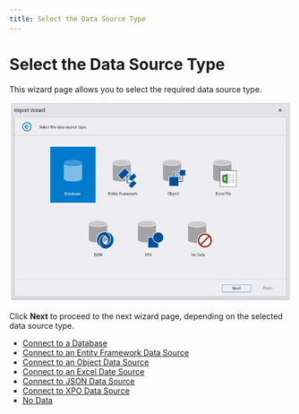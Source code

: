 ```yaml
---
title: Select the Data Source Type
---
```

# Select the Data Source Type

This wizard page allows you to select the required data source type.

![ReportWizard-SelectDataSourceType](../../../../../../images/eurd-ReportWizard-SelectDataSourceType.png)

Click **Next** to proceed to the next wizard page, depending on the selected data source type.

* [Connect to a Database](../../data-source-wizard/connect-to-a-database.md)
* [Connect to an Entity Framework Data Source](../../data-source-wizard/connect-to-an-entity-framework-data-source.md)
* [Connect to an Object Data Source](../../data-source-wizard/connect-to-an-object-data-source.md)
* [Connect to an Excel Date Source](../../data-source-wizard/connect-to-an-excel-data-source.md)
* [Connect to JSON Data Source](../../data-source-wizard/connect-to-a-json-data-source.md)
* [Connect to XPO Data Source](../../data-source-wizard/connect-to-an-xpo-data-source.md)
* [No Data](../../data-source-wizard/no-data.md)

